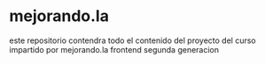 mejorando.la
============

este repositorio contendra todo el contenido del proyecto del curso impartido por mejorando.la frontend segunda generacion
